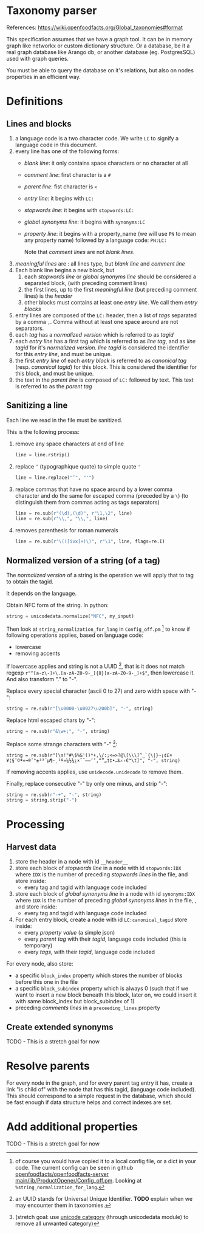 # Taxonomy parser

References: https://wiki.openfoodfacts.org/Global_taxonomies#format

This specification assumes that we have a graph tool.
It can be in memory graph like networkx or custom dictionary structure.
Or a database, be it a real graph database like Arango db, or another database (eg. PostgresSQL) used with graph queries.

You must be able to query the database on it's relations, but also on nodes properties in an efficient way.

# Definitions

## Lines and blocks

1. a language code is a two character code. We write `LC` to signify a language code in this document.
1. every line has one of the following forms:
   - *blank line*: it only contains space characters or no character at all
   - *comment line*: first character is a `#`
   - *parent line*: fist character is `<`
   - *entry line*: it begins with `LC:`
   - *stopwords line*: it begins with `stopwords:LC:`
   - *global synonyms line*: it begins with `synonyms:LC`
   - *property line*: it begins with a property_name
     (we will use `PN` to mean any property name)
     followed by a language code: `PN:LC:`

     Note that *comment lines* are not *blank lines*.
1. *meaningful lines* are : all lines type,
   but *blank line* and *comment line*
1. Each blank line begins a new block, but
    1. each *stopwords line* or *global synonyms line*
       should be considered a separated block,
       (with preceding comment lines)
    1. the first lines, up to the first *meaningful line*
       (but preceding comment lines) is the *header*
    1. other blocks must contains at least one *entry line*.
       We call them *entry blocks*
1. entry lines are composed of the `LC:` header,
   then a list of *tags* separated by a comma `,`.
   Comma without at least one space around are not separators.
1. each *tag* has a *normalized version* which is referred to as *tagid*
1. each *entry line* has a first tag which is referred to as *line tag*,
   and as *line tagid* for it's *normalized version*.
   *line tagid* is considered the identifier for this *entry line*,
   and must be unique.
1. the first *entry line* of each *entry block*
   is referred to as *canonical tag* (resp. *canonical tagid*)
   for this block.
   This is considered the identifier for this block, and must be unique.
1. the text in the *parent line* is composed of `LC:` followed by text.
   This text is referred to as the *parent tag*

## Sanitizing a line

Each line we read in the file must be sanitized.

This is the following process:

1. remove any space characters at end of line
   ```python
   line = line.rstrip()
   ```
1. replace `’` (typographique quote) to simple quote `'`
   ```python
   line = line.replace("’", "'")
   ```
1. replace commas that have no space around by a lower comma character
   and do the same for escaped comma (preceded by a `\`)
   (to distinguish them from commas acting as tags separators)
   ```python
   line = re.sub(r"(\d),(\d)", r"\1‚\2", line)
   line = re.sub(r"\\,", "\\‚", line)
   ```
1. removes parenthesis for roman numerals
   ```python
   line = re.sub(r"\(([ivx]+)\)", r"\1", line, flags=re.I)
   ```

## Normalized version of a string (of a tag)

The *normalized version* of a string is the operation
we will apply that to tag to obtain the tagid.

It depends on the language.

Obtain NFC form of the string. In python:
```python
string = unicodedata.normalize("NFC", my_input)
```

Then look at `string_normalization_for_lang` in `Config_off.pm` [^string_config]
to know if following operations applies, based on language code:
* lowercase
* removing accents

If lowercase applies and string is not a UUID [^uuid], that is it does not match regexp `r"^[a-z\-]+\.[a-zA-Z0-9-_]{8}[a-zA-Z0-9-_]+$"`,
then lowercase it. And also transform "." to "-".

Replace every special character (ascii 0 to 27) and zero width space with "-":
```python
string = re.sub(r"[\u0000-\u0027\u200b]", "-", string)
```

Replace html escaped chars by "-":
```python
string = re.sub(r"&\w+;", "-", string)
```

Replace some strange characters with "-" [^stretch_weird_chars]:
```
string = re.sub(r"[\s!"#\$%&'()*+,\/:;<=>?@\[\\\]^_`{\|}~¡¢£¤¥¦§¨©ª«¬®¯°±²³´µ¶·¸¹º»¼½¾¿×ˆ˜–—‘’‚“”„†‡•…‰‹›€™\t]", "-", string)
```

If removing accents applies, use `unidecode.unidecode` to remove them.

Finally, replace consecutive "-" by only one minus, and strip "-":
```python
string = re.sub(r"-+", "-", string)
string = string.strip("-")
```


[^uuid]: an UUID stands for Universal Unique Identifier.
**TODO** explain when we may encounter them in taxonomies.

[^string_config]: of course you would have copied it to a local config file, or a dict in your code.
The current config can be seen in github [openfoodfacts/openfoodfacts-server main/lib/ProductOpener/Config_off.pm](https://github.com/openfoodfacts/openfoodfacts-server/blob/main/lib/ProductOpener/Config_off.pm).
Looking at `%string_normalization_for_lang`.

[^stretch_weird_chars]: (stretch goal: use [unicode category](https://www.compart.com/en/unicode/category) (through unicodedata module) to remove all unwanted category)


# Processing

## Harvest data

1. store the header in a node with id `__header__`
2. store each block of *stopwords line* in a node with id `stopwords:IDX` where `IDX` is the number of preceding *stopwords lines* in the file, and store inside:
   * every tag and tagid with language code included
3. store each block of *global synonyms line* in a node with id `synonyms:IDX` where `IDX` is the number of preceding *global synonyms lines* in the file, , and store inside:
   * every tag and tagid with language code included
2. For each entry block, create a node with id `LC:canonical_tagid`
   store inside:
   * every *property value* (a simple json)
   * every *parent tag* with their *tagid*, language code included (this is temporary)
   * every *tags*, with their *tagid*, language code included

For every node, also store:
* a specific `block_index` property which stores the number of blocks before this one in the file
* a specific `block_subindex` property which is always 0
  (such that if we want to insert a new block beneath this block,
  later on,
  we could insert it with same block_index but block_subindex of 1)
* preceding *comments lines* in a `preceeding_lines` property

## Create extended synonyms

TODO - This is a stretch goal for now

# Resolve parents

For every node in the graph, and for every parent tag entry it has,
create a link "is child of" with the node that has this tagid, (language code included).
This should correspond to a simple request in the database, which should be fast enough if data structure helps and correct indexes are set.

# Add additional properties

TODO - This is a stretch goal for now